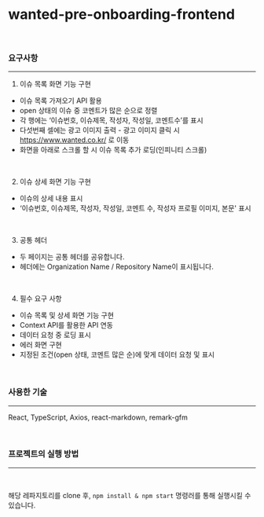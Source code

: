 # wanted-pre-onboarding-frontend

</br>

### 요구사항

---

1. 이슈 목록 화면 기능 구현

- 이슈 목록 가져오기 API 활용
- open 상태의 이슈 중 코멘트가 많은 순으로 정렬
- 각 행에는 ‘이슈번호, 이슈제목, 작성자, 작성일, 코멘트수’를 표시
- 다섯번째 셀에는 광고 이미지 출력 - 광고 이미지 클릭 시 https://www.wanted.co.kr/ 로 이동
- 화면을 아래로 스크롤 할 시 이슈 목록 추가 로딩(인피니티 스크롤)

</br>

2. 이슈 상세 화면 기능 구현

- 이슈의 상세 내용 표시
- ‘이슈번호, 이슈제목, 작성자, 작성일, 코멘트 수, 작성자 프로필 이미지, 본문' 표시

</br>

3. 공통 헤더

- 두 페이지는 공통 헤더를 공유합니다.
- 헤더에는 Organization Name / Repository Name이 표시됩니다.

</br>

4. 필수 요구 사항

- 이슈 목록 및 상세 화면 기능 구현
- Context API를 활용한 API 연동
- 데이터 요청 중 로딩 표시
- 에러 화면 구현
- 지정된 조건(open 상태, 코멘트 많은 순)에 맞게 데이터 요청 및 표시

</br>

### 사용한 기술

---

React, TypeScript, Axios, react-markdown, remark-gfm

</br>

### 프로젝트의 실행 방법

---

</br>

해당 레파지토리를 clone 후, `npm install & npm start` 명령러를 통해 실행시킬 수 있습니다.

</br>
